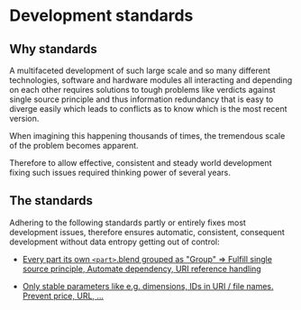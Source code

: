 Development standards
===

Why standards
---
A multifaceted development of such large scale and so many different technologies, software and hardware modules all interacting and depending on each other requires solutions to tough problems like verdicts against single source principle and thus information redundancy that is easy to diverge easily which leads to conflicts as to know which is the most recent version.

When imagining this happening thousands of times, the tremendous scale of the problem becomes apparent.

Therefore to allow effective, consistent and steady world development fixing such issues required thinking power of several years.


The standards
---
Adhering to the following standards partly or entirely fixes most development issues, therefore ensures automatic, consistent, consequent development without data entropy getting out of control:


* [Every part its own `<part>`.blend grouped as "Group" => Fulfill single source principle, Automate dependency, URI reference handling](https://github.com/faerietree/multimachine_lightspeed_precise/issues/1)

* [Only stable parameters like e.g. dimensions, IDs in URI / file names. Prevent price, URL, ...](https://github.com/faerietree/gears_maedler/issues/1)




